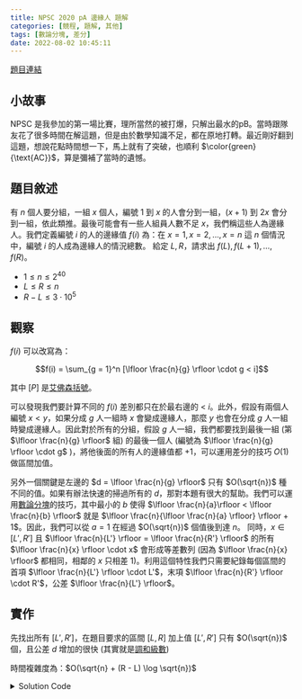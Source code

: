 ```yaml
---
title: NPSC 2020 pA 邊緣人 題解
categories: [競程, 題解, 其他]
tags: [數論分塊, 差分]
date: 2022-08-02 10:45:11
---
```


[題目連結](https://contest.cc.ntu.edu.tw/npsc2020/teamclient/semi_senior.pdf)

## 小故事
NPSC 是我參加的第一場比賽，理所當然的被打爆，只解出最水的pB。當時跟隊友花了很多時間在解這題，但是由於數學知識不足，都在原地打轉。最近剛好翻到這題，想說花點時間想一下，馬上就有了突破，也順利 $\color{green}{\text{AC}}$，算是彌補了當時的遺憾。

## 題目敘述
有 $n$ 個人要分組，一組 $x$ 個人，編號 $1$ 到 $x$ 的人會分到一組，$(x + 1)$ 到 $2x$ 會分到一組，依此類推。最後可能會有一些人組員人數不足 $x$，我們稱這些人為邊緣人。我們定義編號 $i$ 的人的邊緣值 $f(i)$ 為：在 $x = 1, x = 2, \dots , x = n$ 這 $n$ 個情況中，編號 $i$ 的人成為邊緣人的情況總數。
給定 $L, R$，請求出 $f(L), f(L + 1), \dots , f(R)$。

* $1 \leq n \leq 2^{40}$
* $L \leq R \leq n$
* $R − L \leq 3 \cdot 10^5$

## 觀察
$f(i)$ 可以改寫為：

$$f(i) = \sum_{g = 1}^n [\lfloor \frac{n}{g} \rfloor \cdot g < i]$$

其中 $[P]$ 是[艾佛森括號](https://zh.wikipedia.org/wiki/%E8%89%BE%E4%BD%9B%E6%A3%AE%E6%8B%AC%E5%8F%B7)。

可以發現我們要計算不同的 $f(i)$ 差別都只在於最右邊的 $\text{< }i$。此外，假設有兩個人編號 $x < y$，如果分成 $g$ 人一組時 $x$ 會變成邊緣人，那麼 $y$ 也會在分成 $g$ 人一組時變成邊緣人。因此對於所有的分組，假設 $g$ 人一組，我們都要找到最後一組 (第 $\lfloor \frac{n}{g} \rfloor$ 組) 的最後一個人 (編號為 $\lfloor \frac{n}{g} \rfloor \cdot g$ )，將他後面的所有人的邊緣值都 $+1$，可以運用差分的技巧 $O(1)$ 做區間加值。

另外一個關鍵是左邊的 $d = \lfloor \frac{n}{g} \rfloor$ 只有 $O(\sqrt{n})$ 種不同的值。如果有辦法快速的掃過所有的 $d$，那對本題有很大的幫助。我們可以運用[數論分塊](https://oi-wiki.org/math/number-theory/sqrt-decomposition/)的技巧，其中最小的 $b$ 使得 $\lfloor \frac{n}{a}\rfloor < \lfloor \frac{n}{b} \rfloor$ 就是 $\lfloor \frac{n}{\lfloor \frac{n}{a} \rfloor} \rfloor + 1$。因此，我們可以從 $a = 1$ 在經過 $O(\sqrt{n})$ 個值後到達 $n$。
同時，$x \in [L', R']$ 且 $\lfloor \frac{n}{L'} \rfloor = \lfloor \frac{n}{R'} \rfloor$ 的所有 $\lfloor \frac{n}{x} \rfloor \cdot x$ 會形成等差數列 (因為 $\lfloor \frac{n}{x} \rfloor$ 都相同，相鄰的 $x$ 只相差 $1$)。利用這個特性我們只需要紀錄每個區間的首項 $\lfloor \frac{n}{L'} \rfloor \cdot L'$，末項 $\lfloor \frac{n}{R'} \rfloor \cdot R'$，公差 $\lfloor \frac{n}{L'} \rfloor$。

## 實作

先找出所有 $[L', R']$，在題目要求的區間 $[L, R]$ 加上值
$[L', R']$ 只有 $O(\sqrt{n})$ 個，且公差 $d$ 增加的很快 (其實就是[調和級數](https://zh.wikipedia.org/zh-tw/%E8%B0%83%E5%92%8C%E7%BA%A7%E6%95%B0))

時間複雜度為：$O(\sqrt{n} + (R - L) \log \sqrt{n})$

<details><summary>Solution Code</summary>
```cpp
#include <bits/stdc++.h>
using namespace std;

int main() {
	ios::sync_with_stdio(false);
	cin.tie(0);
	long long N, L, R;
	cin >> N >> L >> R;
	vector<tuple<long long, long long, long long>> seg;
	for(long long i = 1; i <= N;) {
		long long p = N / i;
		long long j = N / p + 1;
		seg.emplace_back(i * p + 1, (j - 1) * p + 1, p);
		i = j;
	}
	const long long OFFSET = L;
	vector<long long> ans(R - L + 1);
	for(auto& [s, e, p] : seg) {
		long long step = (s < L ? (L - s + p - 1) / p : 0);
		ans[L - OFFSET] += step;
		s += step * p;
		while(s <= e && s <= R) {
			ans[s - OFFSET] += 1;
			s += p;
		}
	}
	for(int i = 1; i < R - L + 1; ++i) {
		ans[i] += ans[i - 1];
	}
	for(int i = 0; i < R - L + 1; ++i) {
		cout << ans[i] << " \n"[i == R - L];
	}
	return 0;
}
```
</details>